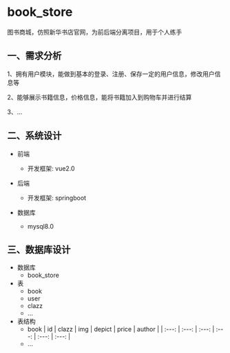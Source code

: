 # book_store
图书商城，仿照新华书店官网，为前后端分离项目，用于个人练手

## 一、需求分析
1、拥有用户模块，能做到基本的登录、注册、保存一定的用户信息，修改用户信息等

2、能够展示书籍信息，价格信息，能将书籍加入到购物车并进行结算

3、...

## 二、系统设计

+ 前端
    + 开发框架: vue2.0

+ 后端
  + 开发框架: springboot

+ 数据库
  + mysql8.0

## 三、数据库设计

+ 数据库
  + book_store
+ 表
  + book
  + user
  + clazz
  + ...
+ 表结构
  + book
    | id    | clazz | img   | depict | price | author |
    | :---: | :---: | :---: | :---:  | :---: | :---:  |
  + ...
    


